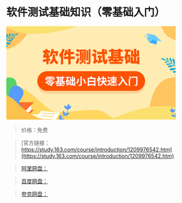 # 软件测试基础知识（零基础入门）

![img](../../../assets/study163/free/17491959458c4230a1f0a76ee690bb1f.png)

> 价格：免费

> [官方链接：https://study.163.com/course/introduction/1209976542.htm](https://study.163.com/course/introduction/1209976542.htm)

> [阿里网盘：]()

> [百度网盘：]()

> [夸克网盘：]()
